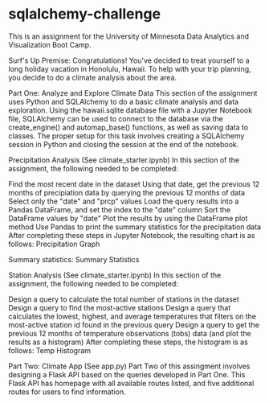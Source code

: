 # sqlalchemy-challenge
This is an assignment for the University of Minnesota Data Analytics and Visualization Boot Camp.

Surf's Up
Premise: Congratulations! You've decided to treat yourself to a long holiday vacation in Honolulu, Hawaii. To help with your trip planning, you decide to do a climate analysis about the area.

Part One: Analyze and Explore Climate Data
This section of the assignment uses Python and SQLAlchemy to do a basic climate analysis and data exploration. Using the hawaii.sqlite database file with a Jupyter Notebook file, SQLAlchemy can be used to connect to the database via the create_engine() and automap_base() functions, as well as saving data to classes. The proper setup for this task involves creating a SQLAlchemy session in Python and closing the session at the end of the notebook.

Precipitation Analysis (See climate_starter.ipynb)
In this section of the assignment, the following needed to be completed:

Find the most recent date in the dataset
Using that date, get the previous 12 months of precipiation data by querying the previous 12 months of data
Select only the "date" and "prcp" values
Load the query results into a Pandas DataFrame, and set the index to the "date" column
Sort the DataFrame values by "date"
Plot the results by using the DataFrame plot method
Use Pandas to print the summary statistics for the precipitation data
After completing these steps in Jupyter Notebook, the resulting chart is as follows: Precipitation Graph

Summary statistics: Summary Statistics

Station Analysis (See climate_starter.ipynb)
In this section of the assignment, the following needed to be completed:

Design a query to calculate the total number of stations in the dataset
Design a query to find the most-active stations
Design a query that calculates the lowest, highest, and average temperatures that filters on the most-active station id found in the previous query
Design a query to get the previous 12 months of temperature observations (tobs) data (and plot the results as a histogram)
After completing these steps, the histogram is as follows: Temp Histogram

Part Two: Climate App (See app.py)
Part Two of this assingment involves designing a Flask API based on the queries developed in Part One. This Flask API has homepage with all available routes listed, and five additional routes for users to find information.
